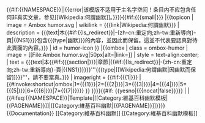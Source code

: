 {{#if:{{NAMESPACE}}||{{error|该模版不适用于主名字空间！条目内不应包含任何非真实文章，参见[[Wikipedia:何謂幽默]]。}}}}{{#if:{{{small|}}}
|{{topicon
 | image = Ambox humor.svg
 | wikilink = {{{link|Wikipedia:何謂幽默}}}<!--WP:JOKE-->
 | description = {{{text|本{{#if:{{Is_redirect}}|-{zh-cn:重定向;zh-tw:重新導向}-頁|{{NS1}}}}包含{{{type|幽默}}}的內容，並因此而保留。這並不代表要認真對待此頁面的內容。}}}
 | id = humor-icon
}}
|{{ombox
 | class = ombox-humor
 | image = [[File:Ambox humor.svg|50px|alt=|link=]]
 | style = text-align:center;
 | text = {{{text|本{{#if:{{{section|}}}|章節|{{#if:{{Is_redirect}}|-{zh-cn:重定向;zh-tw:重新導向}-頁|{{NS1}}}}}}'''{{{type|[[Wikipedia:何謂幽默|因幽默而保留]]}}}'''，請不要當真。}}}
 | imageright = {{#if:{{{1|}}} | {{#invoke:shortcut|ombox|1={{{1}}}|2={{{2|}}}|3={{{3|}}}|4={{{4|}}}|5={{{5|}}}|6={{{6|}}}|7={{{7|}}}}} }}
}}}}<includeonly>{{#if: {{yesno|{{{nocat|false}}}}}
|<!-- Category suppressed -->
|{{#ifeq:{{NAMESPACE}}|Template|[[Category:維基百科幽默模板|{{PAGENAME}}]]|[[Category:維基百科幽默|{{PAGENAME}}]]}}}}</includeonly><noinclude>
{{Documentation}}
[[Category:維基百科幽默]]
[[Category:維基百科幽默模板]]
</noinclude>